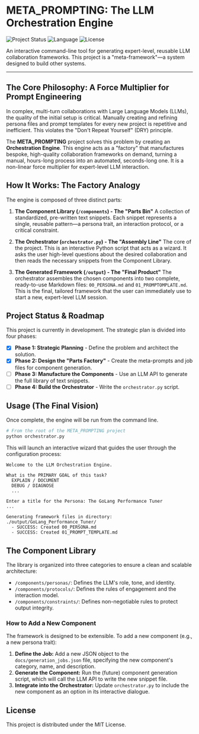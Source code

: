 # META_PROMPTING: The LLM Orchestration Engine

![Project Status](https://img.shields.io/badge/status-in%20development-blue)
![Language](https://img.shields.io/badge/Python-3.10%2B-blue)
![License](https://img.shields.io/badge/license-MIT-green)

An interactive command-line tool for generating expert-level, reusable LLM collaboration frameworks. This project is a "meta-framework"—a system designed to build other systems.

---

## The Core Philosophy: A Force Multiplier for Prompt Engineering

In complex, multi-turn collaborations with Large Language Models (LLMs), the quality of the initial setup is critical. Manually creating and refining persona files and prompt templates for every new project is repetitive and inefficient. This violates the "Don't Repeat Yourself" (DRY) principle.

The **META_PROMPTING** project solves this problem by creating an **Orchestration Engine**. This engine acts as a "factory" that manufactures bespoke, high-quality collaboration frameworks on demand, turning a manual, hours-long process into an automated, seconds-long one. It is a non-linear force multiplier for expert-level LLM interaction.

## How It Works: The Factory Analogy

The engine is composed of three distinct parts:

1.  **The Component Library (`/components`) - The "Parts Bin"**
    A collection of standardized, pre-written text snippets. Each snippet represents a single, reusable pattern—a persona trait, an interaction protocol, or a critical constraint.

2.  **The Orchestrator (`orchestrator.py`) - The "Assembly Line"**
    The core of the project. This is an interactive Python script that acts as a wizard. It asks the user high-level questions about the desired collaboration and then reads the necessary snippets from the Component Library.

3.  **The Generated Framework (`/output`) - The "Final Product"**
    The orchestrator assembles the chosen components into two complete, ready-to-use Markdown files: `00_PERSONA.md` and `01_PROMPTOMPLATE.md`. This is the final, tailored framework that the user can immediately use to start a new, expert-level LLM session.

## Project Status & Roadmap

This project is currently in development. The strategic plan is divided into four phases:

- [x] **Phase 1: Strategic Planning** - Define the problem and architect the solution.
- [x] **Phase 2: Design the "Parts Factory"** - Create the meta-prompts and job files for component generation.
- [ ] **Phase 3: Manufacture the Components** - Use an LLM API to generate the full library of text snippets.
- [ ] **Phase 4: Build the Orchestrator** - Write the `orchestrator.py` script.

## Usage (The Final Vision)

Once complete, the engine will be run from the command line.

```bash
# From the root of the META_PROMPTING project
python orchestrator.py
```

This will launch an interactive wizard that guides the user through the configuration process:

```
Welcome to the LLM Orchestration Engine.

What is the PRIMARY GOAL of this task?
  EXPLAIN / DOCUMENT
  DEBUG / DIAGNOSE
  ...

Enter a title for the Persona: The GoLang Performance Tuner
...

Generating framework files in directory: ./output/GoLang_Performance_Tuner/
  - SUCCESS: Created 00_PERSONA.md
  - SUCCESS: Created 01_PROMPT_TEMPLATE.md
```

## The Component Library

The library is organized into three categories to ensure a clean and scalable architecture:

- `/components/personas/`: Defines the LLM's role, tone, and identity.
- `/components/protocols/`: Defines the rules of engagement and the interaction model.
- `/components/constraints/`: Defines non-negotiable rules to protect output integrity.

### How to Add a New Component

The framework is designed to be extensible. To add a new component (e.g., a new persona trait):

1.  **Define the Job:** Add a new JSON object to the `docs/generation_jobs.json` file, specifying the new component's category, name, and description.
2.  **Generate the Component:** Run the (future) component generation script, which will call the LLM API to write the new snippet file.
3.  **Integrate into the Orchestrator:** Update `orchestrator.py` to include the new component as an option in its interactive dialogue.

## License

This project is distributed under the MIT License.

